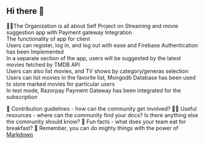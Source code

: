 ## Hi there 👋

<!--

**Here are some ideas to get you started:**
-->
🙋‍♀️The Organization is all about Self Project on Streaming and movie suggestion app with Payment gateway Integration\
    The functionality of app for client\
    Users can register, log in, and log out with ease and Firebase Authentication has been Implemented \
    In a separate section of the app, users will be suggested by the latest movies fetched by TMDB API\
    Users can also list movies, and TV shows by category/generas selection\
    Users can list movies in the favorite list, Mongodb Database has been used to store marked movies for particular users \
    In test mode, Razorpay Payment Gateway has been integrated for the subscription
     
🌈 Contribution guidelines - how can the community get involved?
👩‍💻 Useful resources - where can the community find your docs? Is there anything else the community should know?
🍿 Fun facts - what does your team eat for breakfast?
🧙 Remember, you can do mighty things with the power of [Markdown](https://docs.github.com/github/writing-on-github/getting-started-with-writing-and-formatting-on-github/basic-writing-and-formatting-syntax)

